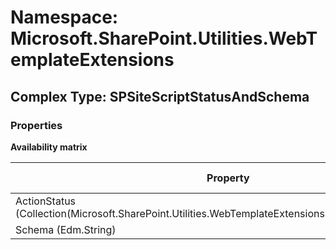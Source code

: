 # Namespace: Microsoft.SharePoint.Utilities.WebTemplateExtensions

## Complex Type: SPSiteScriptStatusAndSchema

### Properties

**Availability matrix**

Property | SPO | SP 2019 | SP 2016 | SP 2013
----------|:---:|:-------:|:-------:|:-------:
ActionStatus (Collection(Microsoft.SharePoint.Utilities.WebTemplateExtensions.SiteScriptActionStatus)) | ✅ | ❌ | ❌ | ❌
Schema (Edm.String) | ✅ | ❌ | ❌ | ❌